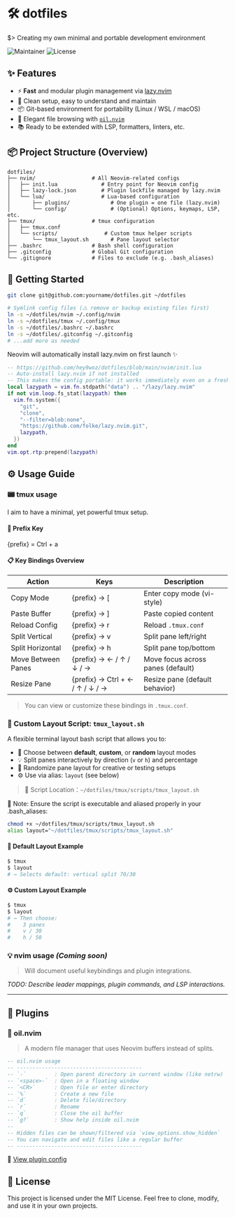 # 🛠️ dotfiles

$> Creating my own minimal and portable development environment

![Maintainer](https://img.shields.io/badge/Maintainer-hey9woz-blue)
![License](https://img.shields.io/badge/license-MIT-lightgrey)

## ✨ Features

* ⚡ **Fast** and modular plugin management via [lazy.nvim](https://github.com/folke/lazy.nvim)
* 🧼 Clean setup, easy to understand and maintain
* 📦 Git-based environment for portability (Linux / WSL / macOS)
* 📁 Elegant file browsing with [`oil.nvim`](https://github.com/stevearc/oil.nvim)
* 📚 Ready to be extended with LSP, formatters, linters, etc.

## 📦 Project Structure (Overview)

```text
dotfiles/
├── nvim/                  # All Neovim-related configs
│   ├── init.lua              # Entry point for Neovim config
│   ├── lazy-lock.json        # Plugin lockfile managed by lazy.nvim
│   └── lua/                  # Lua-based configuration
│       ├── plugins/             # One plugin = one file (lazy.nvim)
│       └── config/              # (Optional) Options, keymaps, LSP, etc.
├── tmux/                  # tmux configuration
│   ├── tmux.conf
│   └── scripts/               # Custom tmux helper scripts
│       └── tmux_layout.sh       # Pane layout selector
├── .bashrc                # Bash shell configuration
├── .gitconfig             # Global Git configuration
└── .gitignore             # Files to exclude (e.g. .bash_aliases)

```

## 🚀 Getting Started

```bash
git clone git@github.com:yourname/dotfiles.git ~/dotfiles

# Symlink config files (⚠️ remove or backup existing files first)
ln -s ~/dotfiles/nvim ~/.config/nvim
ln -s ~/dotfiles/tmux ~/.config/tmux
ln -s ~/dotfiles/.bashrc ~/.bashrc
ln -s ~/dotfiles/.gitconfig ~/.gitconfig
# ...add more as needed
```

Neovim will automatically install lazy.nvim on first launch ✨

```lua
-- https://github.com/hey9woz/dotfiles/blob/main/nvim/init.lua
-- Auto-install lazy.nvim if not installed
-- This makes the config portable: it works immediately even on a fresh system
local lazypath = vim.fn.stdpath("data") .. "/lazy/lazy.nvim"
if not vim.loop.fs_stat(lazypath) then
  vim.fn.system({
    "git",
    "clone",
    "--filter=blob:none",
    "https://github.com/folke/lazy.nvim.git",
    lazypath,
  })
end
vim.opt.rtp:prepend(lazypath)
```

## ⚙️ Usage Guide

### 📟 tmux usage

I aim to have a minimal, yet powerful tmux setup.

#### 🔑 Prefix Key

{prefix} = Ctrl + a

#### 📋 Key Bindings Overview

| Action             | Keys                            | Description                             |
|--------------------|----------------------------------|-----------------------------------------|
| Copy Mode          | {prefix} → [                    | Enter copy mode (vi-style)              |
| Paste Buffer       | {prefix} → ]                    | Paste copied content                    |
| Reload Config      | {prefix} → r                    | Reload `.tmux.conf`                     |
| Split Vertical     | {prefix} → v                    | Split pane left/right                   |
| Split Horizontal   | {prefix} → h                    | Split pane top/bottom                   |
| Move Between Panes | {prefix} → ← / ↑ / ↓ / →         | Move focus across panes (default)       |
| Resize Pane        | {prefix} → Ctrl + ← / ↑ / ↓ / →  | Resize pane (default behavior)          |

> You can view or customize these bindings in `.tmux.conf`.

### 🧱 Custom Layout Script: `tmux_layout.sh`

A flexible terminal layout bash script that allows you to:

- 🧭 Choose between **default**, **custom**, or **random** layout modes  
- 💡 Split panes interactively by direction (`v` or `h`) and percentage  
- 🎲 Randomize pane layout for creative or testing setups  
- ⚙️ Use via alias: `layout` (see below)  

> 📂 Script Location：`~/dotfiles/tmux/scripts/tmux_layout.sh`

📝 Note:
Ensure the script is executable and aliased properly in your .bash_aliases:

```bash
chmod +x ~/dotfiles/tmux/scripts/tmux_layout.sh
alias layout="~/dotfiles/tmux/scripts/tmux_layout.sh"
```

#### 🔰 Default Layout Example

```bash
$ tmux
$ layout
# → Selects default: vertical split 70/30
```

#### ⚙️ Custom Layout Example

```bash
$ tmux
$ layout
# → Then choose:
#    3 panes
#    v / 30
#    h / 50
```

### 💡 nvim usage *(Coming soon)*

> Will document useful keybindings and plugin integrations.

*TODO: Describe leader mappings, plugin commands, and LSP interactions.*

---

## 🔌 Plugins

### 📁 oil.nvim

> A modern file manager that uses Neovim buffers instead of splits.

```lua
-- oil.nvim usage
-- ----------------------------------------
-- `-`         : Open parent directory in current window (like netrw)
-- `<space>-`  : Open in a floating window
-- `<CR>`      : Open file or enter directory
-- `%`         : Create a new file
-- `d`         : Delete file/directory
-- `r`         : Rename
-- `q`         : Close the oil buffer
-- `g?`        : Show help inside oil.nvim
--
-- Hidden files can be shown/filtered via `view_options.show_hidden`
-- You can navigate and edit files like a regular buffer
-- ----------------------------------------
```

🔗 [View plugin config](https://github.com/hey9woz/dotfiles/blob/main/nvim/lua/plugins/oil.lua)

## 📝 License

This project is licensed under the MIT License.
Feel free to clone, modify, and use it in your own projects.
